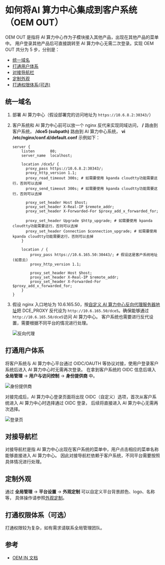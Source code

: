 # 如何将AI 算力中心集成到客户系统（OEM OUT）

OEM OUT 是指将 AI 算力中心作为子模块接入其他产品，出现在其他产品的菜单中。
用户登录其他产品后可直接跳转至 AI 算力中心无需二次登录。实现 OEM OUT 共分为 5 步，分别是：

* [统一域名](#_1)
* [打通用户体系](#_2)
* [对接导航栏](#_3)
* [定制外观](#_4)
* [打通权限体系(可选)](#_5)

## 统一域名

1. 部署 AI 算力中心（假设部署完的访问地址为 `https://10.6.8.2:30343/`）

1. 客户系统和 AI 算力中心前可以放一个 nginx 反代来实现同域访问，
   __/__ 路由到客户系统， __/dce5 (subpath)__ 路由到 AI 算力中心系统， __vi /etc/nginx/conf.d/default.conf__ 示例如下：

    ```nginx
    server {
        listen       80;
        server_name  localhost;
    
        location /dce5/ {
          proxy_pass https://10.6.8.2:30343/;
          proxy_http_version 1.1;
          proxy_read_timeout 300s; # 如需要使用 kpanda cloudtty功能需要这行，否则可以去掉
          proxy_send_timeout 300s; # 如需要使用 kpanda cloudtty功能需要这行，否则可以去掉
    
          proxy_set_header Host $host;
          proxy_set_header X-Real-IP $remote_addr;
          proxy_set_header X-Forwarded-For $proxy_add_x_forwarded_for;
    
          proxy_set_header Upgrade $http_upgrade; # 如需要使用 kpanda cloudtty功能需要这行，否则可以去掉
          proxy_set_header Connection $connection_upgrade; # 如需要使用 kpanda cloudtty功能需要这行，否则可以去掉
        }
        
        location / {
            proxy_pass https://10.6.165.50:30443/; # 假设这是客户系统地址(如意云)
            proxy_http_version 1.1;
    
            proxy_set_header Host $host;
            proxy_set_header X-Real-IP $remote_addr;
            proxy_set_header X-Forwarded-For $proxy_add_x_forwarded_for;
        }
    }
    ```

1. 假设 nginx 入口地址为 10.6.165.50，按[自定义 AI 算力中心反向代理服务器地址](../../install/reverse-proxy.md)把
   DCE_PROXY 反代设为 `http://10.6.165.50/dce5`。确保能够通过 `http://10.6.165.50/dce5`访问 AI 算力中心。
   客户系统也需要进行反代设置，需要根据不同平台的情况进行处理。
  
    ![反向代理](https://docs.daocloud.io/daocloud-docs-images/docs/zh/docs/ghippo/best-practice/oem/images/agent.png)

## 打通用户体系

将客户系统与 AI 算力中心平台通过 OIDC/OAUTH 等协议对接，使用户登录客户系统后进入 AI 算力中心时无需再次登录。
在拿到客户系统的 OIDC 信息后填入 __全局管理__ -> __用户与访问控制__ -> __身份提供商__ 中。

![身份提供商](https://docs.daocloud.io/daocloud-docs-images/docs/zh/docs/ghippo/best-practice/oem/images/idp.png)

对接完成后，AI 算力中心登录页面将出现 OIDC（自定义）选项，首次从客户系统进入 AI 算力中心时选择通过 OIDC 登录，
后续将直接进入 AI 算力中心无需再次选择。

![登录页](https://docs.daocloud.io/daocloud-docs-images/docs/zh/docs/ghippo/best-practice/oem/images/login.png)

## 对接导航栏

对接导航栏是指 AI 算力中心出现在客户系统的菜单中，用户点击相应的菜单名称能够直接进入 AI 算力中心。
因此对接导航栏依赖于客户系统，不同平台需要按照具体情况进行处理。

## 定制外观

通过 __全局管理__ -> __平台设置__ -> __外观定制__ 可以自定义平台背景颜色、logo、名称等，
具体操作请参照[外观定制](../../user-guide/platform-setting/appearance.md)。

## 打通权限体系（可选）

打通权限较为复杂，如有需求请联系全局管理团队。

## 参考

- [OEM IN 文档](./oem-in.md)
